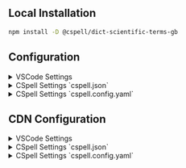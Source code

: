## Local Installation

```sh
npm install -D @cspell/dict-scientific-terms-gb
```

## Configuration

<details>
<summary>VSCode Settings</summary>

Add the following to your VSCode settings:

**`.vscode/settings.json`**

```jsonc
{
  "cSpell.import": ["@cspell/dict-scientific-terms-gb/cspell-ext.json"],
  "cSpell.language": "en-GB",
}
```

</details>

<details>
<summary>CSpell Settings `cspell.json`</summary>

**`cspell.json`**

```jsonc
{
  "import": ["@cspell/dict-scientific-terms-gb/cspell-ext.json"],
  "language": "en-GB",
}
```

</details>

<details>
<summary>CSpell Settings `cspell.config.yaml`</summary>

**`cspell.config.yaml`**

```yaml
import:
  - '@cspell/dict-scientific-terms-gb/cspell-ext.json'
language: en-GB
```

</details>

## CDN Configuration

<details>
<summary>VSCode Settings</summary>

Add the following to your VSCode settings:

**`.vscode/settings.json`**

```jsonc
{
  "cSpell.import": [
    "https://cdn.jsdelivr.net/npm/@cspell/dict-scientific-terms-gb@latest/cspell-ext.json/cspell-ext.json",
  ],
  "cSpell.language": "en-GB",
}
```

</details>

<details>
<summary>CSpell Settings `cspell.json`</summary>

**`cspell.json`**

```jsonc
{
  "import": ["https://cdn.jsdelivr.net/npm/@cspell/dict-scientific-terms-gb@latest/cspell-ext.json/cspell-ext.json"],
  "language": "en-GB",
}
```

</details>

<details>
<summary>CSpell Settings `cspell.config.yaml`</summary>

**`cspell.config.yaml`**

```yaml
import:
  - https://cdn.jsdelivr.net/npm/@cspell/dict-scientific-terms-gb@latest/cspell-ext.json/cspell-ext.json
language: en-GB
```

</details>
